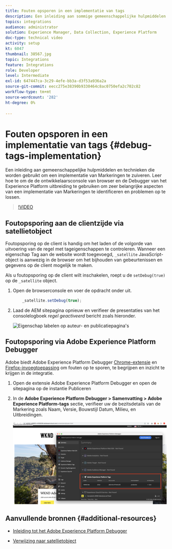 ```yaml
---
title: Fouten opsporen in een implementatie van tags
description: Een inleiding aan sommige gemeenschappelijke hulpmiddelen en technieken om een implementatie van Markeringen te zuiveren. Leer hoe te om de de ontwikkelaarsconsole van browser en de Debugger van het Experience Platform uitbreiding te gebruiken om zeer belangrijke aspecten van een implementatie van Markeringen te identificeren en problemen op te lossen.
topics: integrations
audience: administrator
solution: Experience Manager, Data Collection, Experience Platform
doc-type: technical video
activity: setup
kt: 6047
thumbnail: 38567.jpg
topic: Integrations
feature: Integrations
role: Developer
level: Intermediate
exl-id: 647447ca-3c29-4efe-bb3a-d3f53a936a2a
source-git-commit: eecc275e38390b9330464c8ac0750efa2c702c82
workflow-type: tm+mt
source-wordcount: '282'
ht-degree: 0%

---
```


# Fouten opsporen in een implementatie van tags {#debug-tags-implementation}

Een inleiding aan gemeenschappelijke hulpmiddelen en technieken die worden gebruikt om een implementatie van Markeringen te zuiveren. Leer hoe te om de de ontwikkelaarsconsole van browser en de Debugger van het Experience Platform uitbreiding te gebruiken om zeer belangrijke aspecten van een implementatie van Markeringen te identificeren en problemen op te lossen.

>[!VIDEO](https://video.tv.adobe.com/v/38567?quality=12&learn=on)

## Foutopsporing aan de clientzijde via satellietobject

Foutopsporing op de client is handig om het laden of de volgorde van uitvoering van de regel met tageigenschappen te controleren. Wanneer een eigenschap Tag aan de website wordt toegevoegd, `_satellite` JavaScript-object is aanwezig in de browser om het bijhouden van gebeurtenissen en gegevens op de client mogelijk te maken.

Als u foutopsporing op de client wilt inschakelen, roept u de `setDebug(true)` op de `_satellite` object.

1. Open de browserconsole en voer de opdracht onder uit.

   ```javascript
       _satellite.setDebug(true);
   ```

1. Laad de AEM sitepagina opnieuw en verifieer de presentaties van het consolelogboek _regel geactiveerd_ bericht zoals hieronder.

   ![Eigenschap labelen op auteur- en publicatiepagina&#39;s](assets/satellite-object-debugging.png)

## Foutopsporing via Adobe Experience Platform Debugger

Adobe biedt Adobe Experience Platform Debugger [Chrome-extensie](https://chrome.google.com/webstore/detail/adobe-experience-platform/bfnnokhpnncpkdmbokanobigaccjkpob) en [Firefox-invoegtoepassing](https://addons.mozilla.org/en-US/firefox/addon/adobe-experience-platform-dbg/) om fouten op te sporen, te begrijpen en inzicht te krijgen in de integratie.

1. Open de extensie Adobe Experience Platform Debugger en open de sitepagina op de instantie Publiceren

1. In de **Adobe Experience Platform Debugger > Samenvatting > Adobe Experience Platform-tags** sectie, verifieer uw de bezitsdetails van de Markering zoals Naam, Versie, Bouwstijl Datum, Milieu, en Uitbreidingen.

   ![Eigenschappengegevens Adobe Experience Platform Debugger en label](assets/tag-property-details.png)

## Aanvullende bronnen {#additional-resources}

+ [Inleiding tot het Adobe Experience Platform Debugger](https://experienceleague.adobe.com/docs/platform-learn/data-collection/debugger/overview.html)

+ [Verwijzing naar satellietobject](https://experienceleague.adobe.com/docs/experience-platform/tags/client-side/satellite-object.html)
